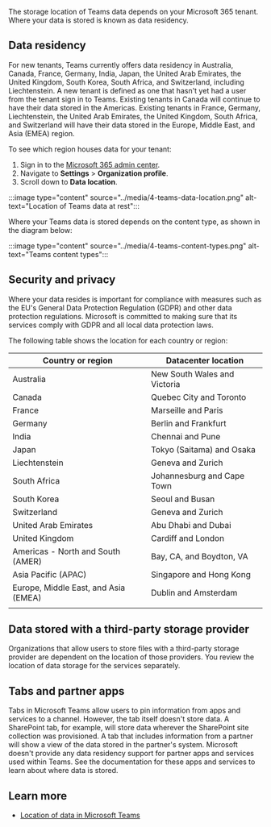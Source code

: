 The storage location of Teams data depends on your Microsoft 365 tenant. Where your data is stored is known as data residency.

## Data residency

For new tenants, Teams currently offers data residency in Australia, Canada, France, Germany, India, Japan, the United Arab Emirates, the United Kingdom, South Korea, South Africa, and Switzerland, including Liechtenstein. A new tenant is defined as one that hasn't yet had a user from the tenant sign in to Teams.
Existing tenants in Canada will continue to have their data stored in the Americas. Existing tenants in France, Germany, Liechtenstein, the United Arab Emirates, the United Kingdom, South Africa, and Switzerland will have their data stored in the Europe, Middle East, and Asia (EMEA) region.

To see which region houses data for your tenant:

1. Sign in to the [Microsoft 365 admin center](https://admin.microsoft.com).
1. Navigate to **Settings** > **Organization profile**.
1. Scroll down to **Data location**.

:::image type="content" source="../media/4-teams-data-location.png" alt-text="Location of Teams data at rest":::

Where your Teams data is stored depends on the content type, as shown in the diagram below:

:::image type="content" source="../media/4-teams-content-types.png" alt-text="Teams content types":::

## Security and privacy

Where your data resides is important for compliance with measures such as the EU's General Data Protection Regulation (GDPR) and other data protection regulations. Microsoft is committed to making sure that its services comply with GDPR and all local data protection laws.

The following table shows the location for each country or region:

| Country or region | Datacenter location |
| --- | --- |
| Australia | New South Wales and Victoria |
| Canada | Quebec City and Toronto |
| France | Marseille and Paris |
| Germany | Berlin and Frankfurt |
| India | Chennai and Pune |
| Japan | Tokyo (Saitama) and Osaka |
| Liechtenstein | Geneva and Zurich |
| South Africa | Johannesburg and Cape Town |
| South Korea | Seoul and Busan |
| Switzerland | Geneva and Zurich |
| United Arab Emirates | Abu Dhabi and Dubai |
| United Kingdom | Cardiff and London |
| Americas - North and South (AMER) | Bay, CA, and Boydton, VA |
| Asia Pacific (APAC) | Singapore and Hong Kong |
| Europe, Middle East, and Asia (EMEA) | Dublin and Amsterdam |
| | |

## Data stored with a third-party storage provider

Organizations that allow users to store files with a third-party storage provider are dependent on the location of those providers. You review the location of data storage for the services separately.

## Tabs and partner apps

Tabs in Microsoft Teams allow users to pin information from apps and services to a channel. However, the tab itself doesn't store data. A SharePoint tab, for example, will store data wherever the SharePoint site collection was provisioned. A tab that includes information from a partner will show a view of the data stored in the partner's system.
Microsoft doesn't provide any data residency support for partner apps and services used within Teams. See the documentation for these apps and services to learn about where data is stored.

## Learn more

- [Location of data in Microsoft Teams](https://docs.microsoft.com/microsoftteams/location-of-data-in-teams)
